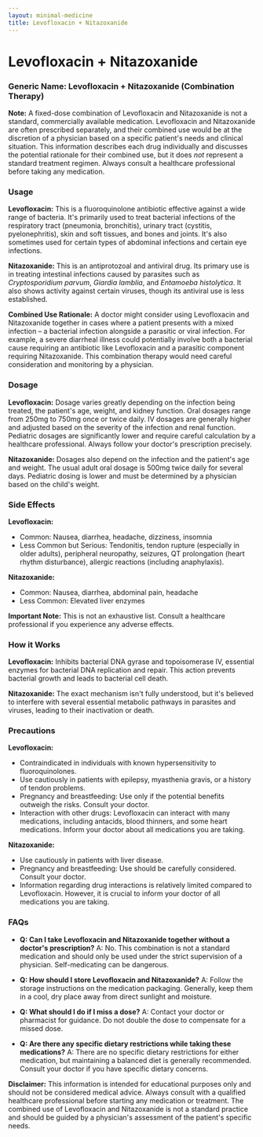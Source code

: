 ```yaml
---
layout: minimal-medicine
title: Levofloxacin + Nitazoxanide
---
```


# Levofloxacin + Nitazoxanide
### Generic Name: Levofloxacin + Nitazoxanide (Combination Therapy)


**Note:**  A fixed-dose combination of Levofloxacin and Nitazoxanide is not a standard, commercially available medication.  Levofloxacin and Nitazoxanide are often prescribed separately, and their combined use would be at the discretion of a physician based on a specific patient's needs and clinical situation. This information describes each drug individually and discusses the potential rationale for their combined use, but it does *not* represent a standard treatment regimen.  Always consult a healthcare professional before taking any medication.


### Usage

**Levofloxacin:** This is a fluoroquinolone antibiotic effective against a wide range of bacteria. It's primarily used to treat bacterial infections of the respiratory tract (pneumonia, bronchitis), urinary tract (cystitis, pyelonephritis), skin and soft tissues, and bones and joints.  It's also sometimes used for certain types of abdominal infections and certain eye infections.

**Nitazoxanide:** This is an antiprotozoal and antiviral drug.  Its primary use is in treating intestinal infections caused by parasites such as *Cryptosporidium parvum*, *Giardia lamblia*, and *Entamoeba histolytica*.  It also shows activity against certain viruses, though its antiviral use is less established.


**Combined Use Rationale:** A doctor might consider using Levofloxacin and Nitazoxanide together in cases where a patient presents with a mixed infection – a bacterial infection alongside a parasitic or viral infection. For example, a severe diarrheal illness could potentially involve both a bacterial cause requiring an antibiotic like Levofloxacin and a parasitic component requiring Nitazoxanide. This combination therapy would need careful consideration and monitoring by a physician.


### Dosage

**Levofloxacin:** Dosage varies greatly depending on the infection being treated, the patient's age, weight, and kidney function.  Oral dosages range from 250mg to 750mg once or twice daily. IV dosages are generally higher and adjusted based on the severity of the infection and renal function. Pediatric dosages are significantly lower and require careful calculation by a healthcare professional.  Always follow your doctor's prescription precisely.

**Nitazoxanide:**  Dosages also depend on the infection and the patient's age and weight. The usual adult oral dosage is 500mg twice daily for several days.  Pediatric dosing is lower and must be determined by a physician based on the child's weight.


### Side Effects

**Levofloxacin:**

* Common: Nausea, diarrhea, headache, dizziness, insomnia
* Less Common but Serious: Tendonitis, tendon rupture (especially in older adults), peripheral neuropathy, seizures,  QT prolongation (heart rhythm disturbance), allergic reactions (including anaphylaxis).

**Nitazoxanide:**

* Common: Nausea, diarrhea, abdominal pain, headache
* Less Common:  Elevated liver enzymes


**Important Note:**  This is not an exhaustive list. Consult a healthcare professional if you experience any adverse effects.


### How it Works

**Levofloxacin:**  Inhibits bacterial DNA gyrase and topoisomerase IV, essential enzymes for bacterial DNA replication and repair. This action prevents bacterial growth and leads to bacterial cell death.

**Nitazoxanide:** The exact mechanism isn't fully understood, but it's believed to interfere with several essential metabolic pathways in parasites and viruses, leading to their inactivation or death.


### Precautions

**Levofloxacin:**

* Contraindicated in individuals with known hypersensitivity to fluoroquinolones.
* Use cautiously in patients with epilepsy, myasthenia gravis, or a history of tendon problems.
* Pregnancy and breastfeeding: Use only if the potential benefits outweigh the risks.  Consult your doctor.
* Interaction with other drugs:  Levofloxacin can interact with many medications, including antacids, blood thinners, and some heart medications.  Inform your doctor about all medications you are taking.

**Nitazoxanide:**

* Use cautiously in patients with liver disease.
* Pregnancy and breastfeeding: Use should be carefully considered. Consult your doctor.
*  Information regarding drug interactions is relatively limited compared to Levofloxacin. However, it is crucial to inform your doctor of all medications you are taking.


### FAQs

* **Q: Can I take Levofloxacin and Nitazoxanide together without a doctor's prescription?** A: No.  This combination is not a standard medication and should only be used under the strict supervision of a physician.  Self-medicating can be dangerous.

* **Q: How should I store Levofloxacin and Nitazoxanide?** A: Follow the storage instructions on the medication packaging. Generally, keep them in a cool, dry place away from direct sunlight and moisture.

* **Q: What should I do if I miss a dose?** A:  Contact your doctor or pharmacist for guidance.  Do not double the dose to compensate for a missed dose.

* **Q:  Are there any specific dietary restrictions while taking these medications?** A:  There are no specific dietary restrictions for either medication, but maintaining a balanced diet is generally recommended.  Consult your doctor if you have specific dietary concerns.


**Disclaimer:** This information is intended for educational purposes only and should not be considered medical advice. Always consult with a qualified healthcare professional before starting any medication or treatment.  The combined use of Levofloxacin and Nitazoxanide is not a standard practice and should be guided by a physician's assessment of the patient's specific needs.
